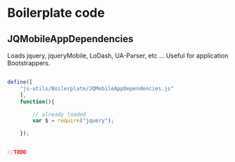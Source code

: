 
# Boilerplate code

## JQMobileAppDependencies

Loads jquery, jqueryMobile, LoDash, UA-Parser, etc ...
Useful for application Bootstrappers.


```javascript

define([
	"js-utils/Boilerplate/JQMobileAppDependencies.js"
	],
	function(){

		// already loaded
		var $ = require("jquery");

	});


//TODO

 ```